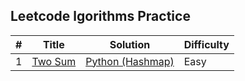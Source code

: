 ## Leetcode lgorithms Practice



| # | Title | Solution | Difficulty |
|---| ----- | -------- | ---------- |
|1|[Two Sum](https://leetcode.com/problems/two-sum/) | [Python (Hashmap)](.two_sum_hash.py)|Easy|
